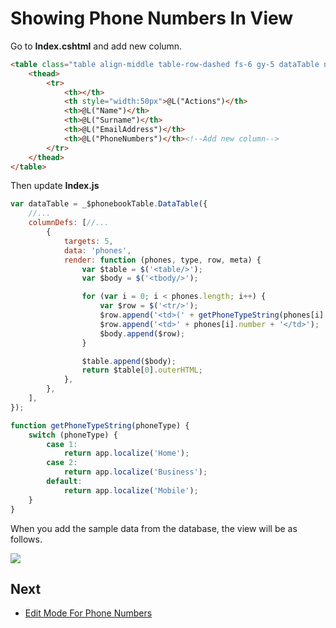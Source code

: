 # Showing Phone Numbers In View

Go to **Index.cshtml** and add new column.

```html
<table class="table align-middle table-row-dashed fs-6 gy-5 dataTable no-footer" id="PhoneBookTable">
    <thead>
        <tr>
            <th></th>
            <th style="width:50px">@L("Actions")</th>
            <th>@L("Name")</th>
            <th>@L("Surname")</th>
            <th>@L("EmailAddress")</th>
            <th>@L("PhoneNumbers")</th><!--Add new column-->
        </tr>
    </thead>
</table>
```

Then update **Index.js**

```javascript
var dataTable = _$phonebookTable.DataTable({
    //...
    columnDefs: [//...
        {
            targets: 5,
            data: 'phones',
            render: function (phones, type, row, meta) {
                var $table = $('<table/>');
                var $body = $('<tbody/>');

                for (var i = 0; i < phones.length; i++) {
                    var $row = $('<tr/>');
                    $row.append('<td>(' + getPhoneTypeString(phones[i].type) + ')</td>');
                    $row.append('<td>' + phones[i].number + '</td>');
                    $body.append($row);
                }

                $table.append($body);
                return $table[0].outerHTML;
            },
        },
    ],
});

function getPhoneTypeString(phoneType) {
    switch (phoneType) {
        case 1:
            return app.localize('Home');
        case 2:
            return app.localize('Business');
        default:
            return app.localize('Mobile');
    }
}
```

When you add the sample data from the database, the view will be as follows.

<img src="images/phonebook-demo-phone-numbers.png" class="img-thumbnail" />


## Next

* [Edit Mode For Phone Numbers](Developing-Step-By-Step-Core-Edit-Mode-For-Phone-Numbers.md)
